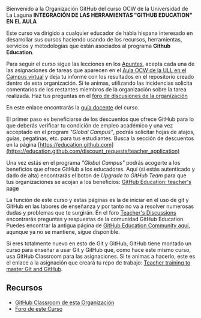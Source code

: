 Bienvenido a la Organización GitHub del curso OCW de la Universidad de La Laguna **INTEGRACIÓN DE LAS HERRAMIENTAS "GITHUB EDUCATION" EN EL AULA** 


Este curso va dirigido a cualquier educador de habla hispana interesado en desarrollar sus cursos haciendo usando de los recursos, herramientas, servicios y metodologías que están asociados al  programa **Github Education**.

Para seguir el curso sigue las lecciones en los [Apuntes](https://ull-ocw-github-education.github.io/), acepta cada una de las asignaciones de tareas que aparecen en el [Aula OCW de la ULL en el Campus virtual](https://campusvirtual.ull.es/ocw/course/view.php?id=136) y deja tu informe con los resultados en el repositorio creado dentro de esta organización. Si te animas, utilizando las incidencias solicita comentarios de los restantes miembros de la organización sobre la tarea realizada.
Haz tus preguntas en el [foro de discusiones de la organización](https://github.com/orgs/ULL-OCW-GITHUB-EDUCATION/discussions)

En este enlace encontrarás la [guía docente](https://ull-ocw-github-education.github.io/assets/pdfs/anexo_2_guia_docente_rellena_v3.pdf) del curso.


El primer paso es beneficiarse de los descuentos que ofrece GitHub para lo que deberás verificar tu condición de empleo académico y una vez acceptado en el program *"Global Campus"*, podrás solicitar hojas de atajos, guías, pegatinas, etc. para tus estudiantes. Busca la sección de descuentos en la página [https://education.github.com](https://education.github.com/discount_requests/teacher_application)


Una vez estás en el programa *"Global Campus"* podrás acogerte a los beneficios que ofrece GitHub a los educadores. Aquí (si estás autenticado y dado de alta) encontrarás el boton de *Upgrade to GitHub Team* para que tus organizaciones se acojan a los beneficios: [GitHub Education: teacher's page](https://education.github.com/globalcampus/teacher) 
  
La función de este curso y estas páginas es la de iniciar en el uso de git y GitHub en las labores de enseñanza y por tanto no va a resolver numerosas dudas y problemas que te surgirán. En el foro [Teacher's Discussions](https://github.com/github-community/Global-Campus-Teachers/discussions) encontrarás preguntas y respuestas de la comunidad GitHub Education. Puedes encontrar la antigua página de [GitHub Education Community aquí](https://education.github.community/), aqunque ya no se mantiene, sigue disponible.

Si eres totalmente nuevo en esto de Git y GitHub, GitHub tiene montado un curso para enseñar a usar Git y GitHub que, como hace este mismo curso, usa GitHub Classroom para las asignaciones. 
Si te animas a hacerlo, este es el enlace a la asignación que creará tu repo de trabajo: [Teacher training to master Git and GitHub](https://classroom.github.com/assignment-invitations/5fcbfd62a2c37aca3fe728a635964eaf).

## Recursos

* [GitHub Classroom de esta Organización](https://classroom.github.com/classrooms/109737506-ull-ocw-github-education)
* [Foro de este Curso](https://github.com/orgs/ULL-OCW-GITHUB-EDUCATION/discussions)
